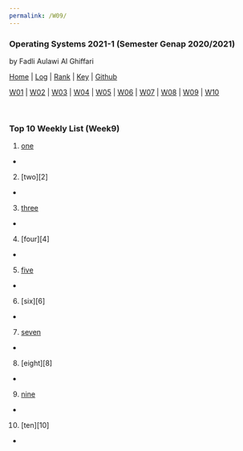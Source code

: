 ```yaml
---
permalink: /W09/
---
```


### **Operating Systems 2021-1 (Semester Genap 2020/2021)**

by Fadli Aulawi Al Ghiffari

[Home](https://fadlia68.github.io/os211/ "Home Page") | [Log](https://fadlia68.github.io/os211/TXT/mylog.txt) | [Rank](https://fadlia68.github.io/os211/TXT/myrank.txt) | [Key](https://fadlia68.github.io/os211/TXT/mypubkey.txt) | [Github](https://github.com/fadlia68/os211/)

[W01](https://fadlia68.github.io/os211/W01/) | [W02](https://fadlia68.github.io/os211/W02/) | [W03](https://fadlia68.github.io/os211/W03/) | [W04](https://fadlia68.github.io/os211/W04/) | [W05](https://fadlia68.github.io/os211/W05/) | [W06](https://fadlia68.github.io/os211/W06/) | [W07](https://fadlia68.github.io/os211/W07/) | [W08](https://fadlia68.github.io/os211/W08/) | [W09](https://fadlia68.github.io/os211/W09/) | [W10](https://fadlia68.github.io/os211/W10/)

<br>

### Top 10 Weekly List (Week9)

1. [one][1]<br>
-

2. [two][2]<br>
-

3. [three][3]<br>
-

4. [four][4]<br>
-

5. [five][5]<br>
-

6. [six][6]<br>
-

7. [seven][7]<br>
-

8. [eight][8]<br>
-

9. [nine][9]<br>
-

10. [ten][10]<br>
-


[1]: 
[2]: 
[3]: 
[4]: 
[5]: 
[6]: 
[7]: 
[8]: 
[9]: 
[10]: 

